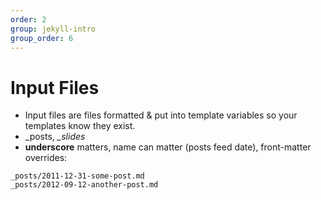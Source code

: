```yaml
---
order: 2
group: jekyll-intro
group_order: 6
---
```


# Input Files

* Input files are files formatted & put into template variables so your templates know they exist.
* _posts, *_slides*
* **underscore** matters, name can matter (posts feed date), front-matter overrides:

```
_posts/2011-12-31-some-post.md
_posts/2012-09-12-another-post.md
```
